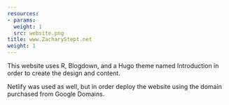 ```yaml
---
resources:
- params:
  weight: 1
  src: website.png
title: www.ZacharyStept.net
weight: 1
---
```


This website uses R, Blogdown, and a Hugo theme named Introduction in order to create the design and content.

Netlify was used as well, but in order deploy the website using the domain purchased from Google Domains.
